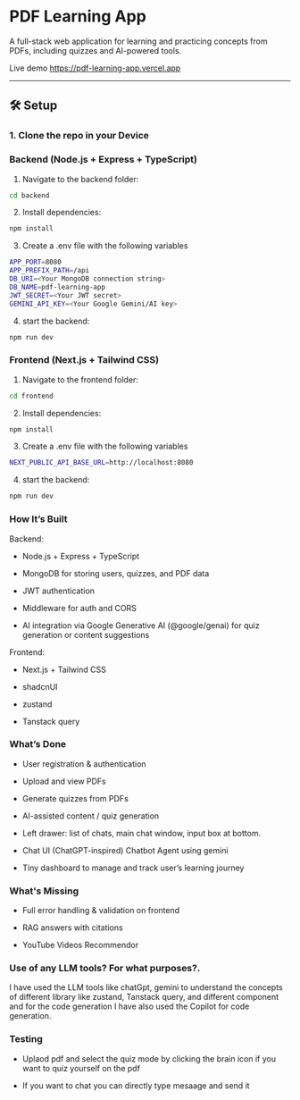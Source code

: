# PDF Learning App

A full-stack web application for learning and practicing concepts from PDFs, including quizzes and AI-powered tools.

Live demo https://pdf-learning-app.vercel.app

---

## 🛠 Setup

### 1. Clone the repo in your Device

### Backend (Node.js + Express + TypeScript)

1. Navigate to the backend folder:
```bash
cd backend
```
2. Install dependencies:
```bash
npm install
```
3. Create a .env file with the following variables
```bash
APP_PORT=8080
APP_PREFIX_PATH=/api
DB_URI=<Your MongoDB connection string>
DB_NAME=pdf-learning-app
JWT_SECRET=<Your JWT secret>
GEMINI_API_KEY=<Your Google Gemini/AI key>
```
4. start the backend:
```bash
npm run dev
```

### Frontend (Next.js + Tailwind CSS)
1. Navigate to the frontend folder:
```bash
cd frontend
```
2. Install dependencies:
```bash
npm install
```
3. Create a .env file with the following variables
```bash
NEXT_PUBLIC_API_BASE_URL=http://localhost:8080  
```
4. start the backend:
```bash
npm run dev
```

### How It’s Built
Backend:

* Node.js + Express + TypeScript

* MongoDB for storing users, quizzes, and PDF data

* JWT authentication

* Middleware for auth and CORS

* AI integration via Google Generative AI (@google/genai) for quiz generation or content suggestions

Frontend:

* Next.js + Tailwind CSS

* shadcnUI

* zustand

* Tanstack query 


### What’s Done
* User registration & authentication

* Upload and view PDFs

* Generate quizzes from PDFs

* AI-assisted content / quiz generation

* Left drawer: list of chats, main chat window, input box at bottom.

* Chat UI (ChatGPT-inspired) Chatbot Agent using gemini 

* Tiny dashboard to manage and track user’s learning journey

### What's Missing 
* Full error handling & validation on frontend

* RAG answers with citations

* YouTube Videos Recommendor

### Use of any LLM tools? For what purposes?.
I have used the LLM tools like chatGpt, gemini to understand the concepts of different library like zustand, Tanstack query, and different component and for the code generation I have also used the Copilot for code generation. 

### Testing 
- Uplaod pdf and select the quiz mode by clicking the brain icon if you want to quiz yourself on the pdf

- If you want to chat you can directly type mesaage and send it 
